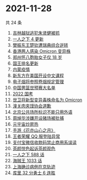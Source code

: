 # 2021-11-28

共 24 条

<!-- BEGIN -->
<!-- 最后更新时间 Sun Nov 28 2021 14:08:00 GMT+0800 (China Standard Time) -->

1. [吉林越狱逃犯朱贤健被抓](https://www.zhihu.com/search?q=朱贤健)
1. [一人之下 4 更新](https://www.zhihu.com/search?q=一人之下4)
1. [樊振东王楚钦遭瑞典组合逆转](https://www.zhihu.com/search?q=休斯敦世乒赛)
1. [香港两人感染 Omicron 变异株](https://www.zhihu.com/search?q=Omicron)
1. [郑州怀八胞胎女子仅 18 岁](https://www.zhihu.com/search?q=郑州八胞胎)
1. [国王排名更新](https://www.zhihu.com/search?q=国王排名)
1. [内蒙疫情](https://www.zhihu.com/search?q=内蒙疫情)
1. [新东方在美国开设中文课程](https://www.zhihu.com/search?q=新东方)
1. [电子烟将参照卷烟规定管理](https://www.zhihu.com/search?q=电子烟)
1. [中国男篮世预赛大名单](https://www.zhihu.com/search?q=中国男篮)
1. [2022 国考](https://www.zhihu.com/search?q=国考)
1. [世卫将新型变异毒株命名为 Omicron](https://www.zhihu.com/search?q=新型变异毒株)
1. [潼关肉夹馍协会道歉](https://www.zhihu.com/search?q=潼关肉夹馍)
1. [北京公共场所标识不能只用外语](https://www.zhihu.com/search?q=北京公共场所标识)
1. [周焯华涉嫌开设赌场被批捕](https://www.zhihu.com/search?q=周焯华)
1. [元宇宙炒房热](https://www.zhihu.com/search?q=元宇宙)
1. [手游《花亦山心之月》](https://www.zhihu.com/search?q=花亦山心之月)
1. [王者荣耀 QQ 服登陆异常](https://www.zhihu.com/search?q=王者荣耀)
1. [支付宝微信收款码禁止商用系误读](https://www.zhihu.com/search?q=支付宝微信)
1. [茶颜悦色起诉茶颜观色](https://www.zhihu.com/search?q=茶颜悦色)
1. [一人之下 588 话](https://www.zhihu.com/search?q=一人之下)
1. [海贼王 1033 话](https://www.zhihu.com/search?q=海贼王)
1. [上海确诊病例在京轨迹](https://www.zhihu.com/search?q=上海确诊)
1. [库里 32 分勇士 6 连胜](https://www.zhihu.com/search?q=勇士)

<!-- END -->
